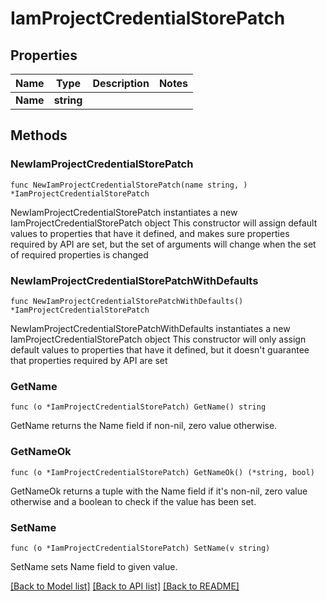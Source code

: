 # IamProjectCredentialStorePatch

## Properties

Name | Type | Description | Notes
------------ | ------------- | ------------- | -------------
**Name** | **string** |  | 

## Methods

### NewIamProjectCredentialStorePatch

`func NewIamProjectCredentialStorePatch(name string, ) *IamProjectCredentialStorePatch`

NewIamProjectCredentialStorePatch instantiates a new IamProjectCredentialStorePatch object
This constructor will assign default values to properties that have it defined,
and makes sure properties required by API are set, but the set of arguments
will change when the set of required properties is changed

### NewIamProjectCredentialStorePatchWithDefaults

`func NewIamProjectCredentialStorePatchWithDefaults() *IamProjectCredentialStorePatch`

NewIamProjectCredentialStorePatchWithDefaults instantiates a new IamProjectCredentialStorePatch object
This constructor will only assign default values to properties that have it defined,
but it doesn't guarantee that properties required by API are set

### GetName

`func (o *IamProjectCredentialStorePatch) GetName() string`

GetName returns the Name field if non-nil, zero value otherwise.

### GetNameOk

`func (o *IamProjectCredentialStorePatch) GetNameOk() (*string, bool)`

GetNameOk returns a tuple with the Name field if it's non-nil, zero value otherwise
and a boolean to check if the value has been set.

### SetName

`func (o *IamProjectCredentialStorePatch) SetName(v string)`

SetName sets Name field to given value.



[[Back to Model list]](../README.md#documentation-for-models) [[Back to API list]](../README.md#documentation-for-api-endpoints) [[Back to README]](../README.md)


